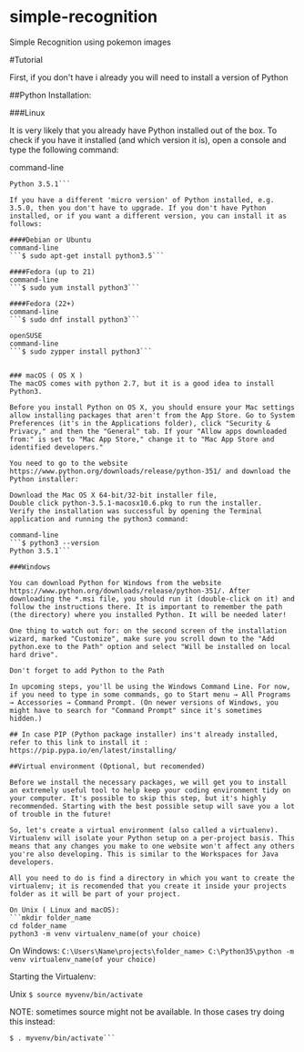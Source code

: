 # simple-recognition

Simple Recognition using pokemon images

#Tutorial

First, if you don't have i already you will need to install a version of Python

##Python Installation:

###Linux

It is very likely that you already have Python installed out of the box. To check if you have it installed (and which version it is), open a console and type the following command:

command-line
```$ python3 --version
Python 3.5.1```

If you have a different 'micro version' of Python installed, e.g. 3.5.0, then you don't have to upgrade. If you don't have Python installed, or if you want a different version, you can install it as follows:

####Debian or Ubuntu
command-line
```$ sudo apt-get install python3.5```

####Fedora (up to 21)
command-line
```$ sudo yum install python3```

####Fedora (22+)
command-line
```$ sudo dnf install python3```

openSUSE
command-line
```$ sudo zypper install python3```


### macOS ( OS X )
The macOS comes with python 2.7, but it is a good idea to install Python3.

Before you install Python on OS X, you should ensure your Mac settings allow installing packages that aren't from the App Store. Go to System Preferences (it's in the Applications folder), click "Security & Privacy," and then the "General" tab. If your "Allow apps downloaded from:" is set to "Mac App Store," change it to "Mac App Store and identified developers."

You need to go to the website https://www.python.org/downloads/release/python-351/ and download the Python installer:

Download the Mac OS X 64-bit/32-bit installer file,
Double click python-3.5.1-macosx10.6.pkg to run the installer.
Verify the installation was successful by opening the Terminal application and running the python3 command:

command-line
```$ python3 --version
Python 3.5.1```

###Windows

You can download Python for Windows from the website https://www.python.org/downloads/release/python-351/. After downloading the *.msi file, you should run it (double-click on it) and follow the instructions there. It is important to remember the path (the directory) where you installed Python. It will be needed later!

One thing to watch out for: on the second screen of the installation wizard, marked "Customize", make sure you scroll down to the "Add python.exe to the Path" option and select "Will be installed on local hard drive".

Don't forget to add Python to the Path

In upcoming steps, you'll be using the Windows Command Line. For now, if you need to type in some commands, go to Start menu → All Programs → Accessories → Command Prompt. (On newer versions of Windows, you might have to search for "Command Prompt" since it's sometimes hidden.)

## In case PIP (Python package installer) ins't already installed, refer to this link to install it : https://pip.pypa.io/en/latest/installing/

##Virtual environment (Optional, but recomended)

Before we install the necessary packages, we will get you to install an extremely useful tool to help keep your coding environment tidy on your computer. It's possible to skip this step, but it's highly recommended. Starting with the best possible setup will save you a lot of trouble in the future!

So, let's create a virtual environment (also called a virtualenv). Virtualenv will isolate your Python setup on a per-project basis. This means that any changes you make to one website won't affect any others you're also developing. This is similar to the Workspaces for Java developers.

All you need to do is find a directory in which you want to create the virtualenv; it is recomended that you create it inside your projects folder as it will be part of your project.

On Unix ( Linux and macOS):
```mkdir folder_name
cd folder_name
python3 -m venv virtualenv_name(of your choice)
```

On Windows:
``` C:\Users\Name\projects\folder_name> C:\Python35\python -m venv virtualenv_name(of your choice) ```

Starting the Virtualenv:

Unix
```$ source myvenv/bin/activate```

NOTE: sometimes source might not be available. In those cases try doing this instead:

```
$ . myvenv/bin/activate```
